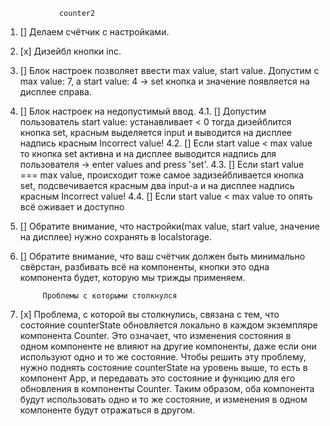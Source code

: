                 counter2

1. [] Делаем счётчик с настройками.
2. [х] Дизейбл кнопки inc. 
3. [] Блок настроек позволяет ввести max value, start value. Допустим с max value: 7, а start value: 4 -> set кнопка и значение появляется на дисплее справа.
4. [] Блок настроек на недопустимый ввод. 
4.1. [] Допустим пользователь start value: устанавливает < 0 тогда дизейблится кнопка set, красным выделяется input и выводится на дисплее надпись красным Incorrect value!
4.2. [] Если start value < max value то кнопка set активна и на дисплее выводится надпись для пользователя -> enter values and press 'set'.
4.3. [] Если start value === max value, происходит тоже самое задизейбливается кнопка set, подсвечивается красным два input-а и на дисплее надпись красным Incorrect value!
4.4. [] Если start value < max value то опять всё оживает и доступно
5. [] Обратите внимание, что настройки(max value, start value, значение на дисплее) нужно сохранять в localstorage.
6. [] Обратите внимание, что ваш счётчик должен быть минимально свёрстан, разбивать всё на компоненты, кнопки это одна компонента будет, которую мы трижды применяем.

            Проблемы с которыми столкнулся
1. [х] Проблема, с которой вы столкнулись, связана с тем, что состояние counterState обновляется локально в каждом экземпляре компонента Counter. Это означает, что изменения состояния в одном компоненте не влияют на другие компоненты, даже если они используют одно и то же состояние.
Чтобы решить эту проблему, нужно поднять состояние counterState на уровень выше, то есть в компонент App, и передавать это состояние и функцию для его обновления в компоненты Counter. Таким образом, оба компонента будут использовать одно и то же состояние, и изменения в одном компоненте будут отражаться в другом.